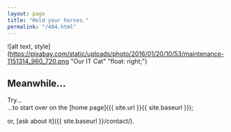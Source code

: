```yaml
---
layout: page
title: "Hold your horses."
permalink: "/404.html"
---
```


![alt text, style](https://pixabay.com/static/uploads/photo/2016/01/20/10/53/maintenance-1151314_960_720.png "Our IT Cat" "float: right;")


## Meanwhile...

Try...  
...to start over on the [home page]({{ site.url }}{{ site.baseurl }});  
  
or, [ask about it]({{ site.baseurl }}/contact/).


